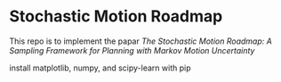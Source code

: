 ﻿# Stochastic Motion Roadmap

This repo is to implement the papar *The Stochastic Motion Roadmap: A Sampling Framework for Planning with Markov Motion Uncertainty*

install matplotlib, numpy, and scipy-learn with pip
